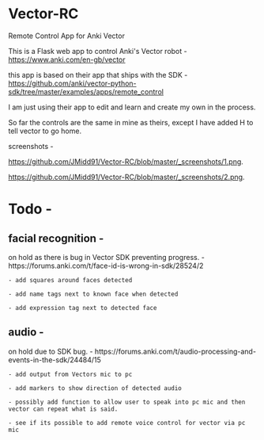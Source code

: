 # Vector-RC
Remote Control App for Anki Vector

This is a Flask web app to control Anki's Vector robot - https://www.anki.com/en-gb/vector

this app is based on their app that ships with the SDK - https://github.com/anki/vector-python-sdk/tree/master/examples/apps/remote_control

I am just using their app to edit and learn and create my own in the process.

So far the controls are the same in mine as theirs, except I have added H to tell vector to go home.

screenshots - 

https://github.com/JMidd91/Vector-RC/blob/master/_screenshots/1.png.

https://github.com/JMidd91/Vector-RC/blob/master/_screenshots/2.png.


<h1><b>Todo</b> - </h1>

  <h2><b>facial recognition</b> -</h2> on hold as there is bug in Vector SDK preventing progress. - https://forums.anki.com/t/face-id-is-wrong-in-sdk/28524/2
  
    - add squares around faces detected
    
    - add name tags next to known face when detected
    
    - add expression tag next to detected face
    
    
    
    
  <h2><b>audio</b> -</h2> on hold due to SDK bug. - https://forums.anki.com/t/audio-processing-and-events-in-the-sdk/24484/15
  
    - add output from Vectors mic to pc
    
    - add markers to show direction of detected audio
    
    - possibly add function to allow user to speak into pc mic and then vector can repeat what is said.
    
    - see if its possible to add remote voice control for vector via pc mic
